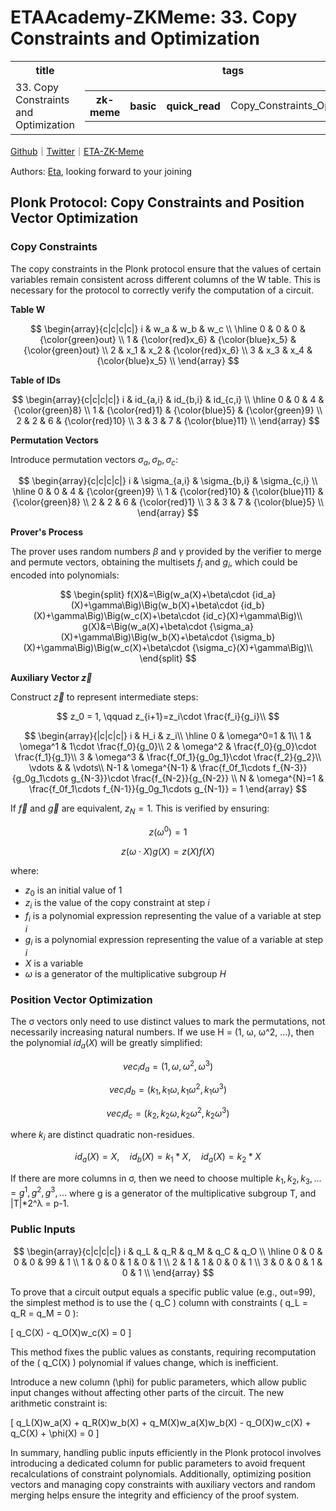 # ETAAcademy-ZKMeme: 33. Copy Constraints and Optimization

<table>
  <tr>
    <th>title</th>
    <th>tags</th>
  </tr>
  <tr>
    <td>33. Copy Constraints and Optimization</td>
    <td>
      <table>
        <tr>
          <th>zk-meme</th>
          <th>basic</th>
          <th>quick_read</th>
          <td>Copy_Constraints_Optimization</td>
        </tr>
      </table>
    </td>
  </tr>
</table>

[Github](https://github.com/ETAAcademy)｜[Twitter](https://twitter.com/ETAAcademy)｜[ETA-ZK-Meme](https://github.com/ETAAcademy/ETAAcademy-ZK-Meme)

Authors: [Eta](https://twitter.com/pwhattie), looking forward to your joining

## Plonk Protocol: Copy Constraints and Position Vector Optimization

### Copy Constraints

The copy constraints in the Plonk protocol ensure that the values of certain variables remain consistent across different columns of the W table. This is necessary for the protocol to correctly verify the computation of a circuit.

**Table W**

$$
\begin{array}{c|c|c|c|}
i & w_a & w_b & w_c  \\
\hline
0 & 0 & 0 & {\color{green}out} \\
1 & {\color{red}x_6} & {\color{blue}x_5} & {\color{green}out} \\
2 & x_1 & x_2 & {\color{red}x_6} \\
3 & x_3 & x_4 & {\color{blue}x_5} \\
\end{array}
$$

**Table of IDs**

$$
\begin{array}{c|c|c|c|}
i & id_{a,i} & id_{b,i} & id_{c,i}  \\
\hline
0 & 0 & 4 & {\color{green}8} \\
1 & {\color{red}1} & {\color{blue}5} & {\color{green}9} \\
2 & 2 & 6 & {\color{red}10} \\
3 & 3 & 7 & {\color{blue}11} \\
\end{array}
$$

**Permutation Vectors**

Introduce permutation vectors $\sigma_a, \sigma_b, \sigma_c:$

$$
\begin{array}{c|c|c|c|}
i & \sigma_{a,i} & \sigma_{b,i} & \sigma_{c,i}  \\
\hline
0 & 0 & 4 & {\color{green}9} \\
1 & {\color{red}10} & {\color{blue}11} & {\color{green}8} \\
2 & 2 & 6 & {\color{red}1} \\
3 & 3 & 7 & {\color{blue}5} \\
\end{array}
$$

**Prover's Process**

The prover uses random numbers $\beta$ and $\gamma$ provided by the verifier to merge and permute vectors, obtaining the multisets $f_i$ and $g_i$, which could be encoded into polynomials:

$$
\begin{split}
f(X)&=\Big(w_a(X)+\beta\cdot {id_a}(X)+\gamma\Big)\Big(w_b(X)+\beta\cdot {id_b}(X)+\gamma\Big)\Big(w_c(X)+\beta\cdot {id_c}(X)+\gamma\Big)\\
g(X)&=\Big(w_a(X)+\beta\cdot {\sigma_a}(X)+\gamma\Big)\Big(w_b(X)+\beta\cdot {\sigma_b}(X)+\gamma\Big)\Big(w_c(X)+\beta\cdot {\sigma_c}(X)+\gamma\Big)\\
\end{split}
$$

**Auxiliary Vector $\vec{z}$**

Construct $\vec{z}$ to represent intermediate steps:

$$
z_0 = 1, \qquad z_{i+1}=z_i\cdot \frac{f_i}{g_i}\\
$$

$$
\begin{array}{|c|c|c|}
i & H_i & z_i\\
\hline
0 & \omega^0=1 & 1\\
1 & \omega^1 & 1\cdot \frac{f_0}{g_0}\\
2 & \omega^2 & \frac{f_0}{g_0}\cdot \frac{f_1}{g_1}\\
3 & \omega^3 & \frac{f_0f_1}{g_0g_1}\cdot \frac{f_2}{g_2}\\
\vdots & & \vdots\\
N-1 & \omega^{N-1} & \frac{f_0f_1\cdots f_{N-3}}{g_0g_1\cdots g_{N-3}}\cdot \frac{f_{N-2}}{g_{N-2}} \\
N & \omega^{N}=1 & \frac{f_0f_1\cdots f_{N-1}}{g_0g_1\cdots g_{N-1}}  = 1
\end{array}
$$

If $\vec{f}$ and $\vec{g}$ are equivalent, $z_N = 1$. This is verified by ensuring:

$$
z(\omega^0) = 1
$$

$$
z(\omega\cdot X)g(X) = z(X)f(X)
$$

where:

- $z_0$ is an initial value of 1
- $z_i$ is the value of the copy constraint at step $i$
- $f_i$ is a polynomial expression representing the value of a variable at step $i$
- $g_i$ is a polynomial expression representing the value of a variable at step $i$
- $X$ is a variable
- $\omega$ is a generator of the multiplicative subgroup $H$

### Position Vector Optimization

The σ vectors only need to use distinct values to mark the permutations, not necessarily increasing natural numbers. If we use H = (1, ω, ω^2, ...), then the polynomial ${id_a}(X)$ will be greatly simplified:

$$
vec_id_a = (1, ω, ω^2, ω^3)
$$

$$
vec_id_b = (k_1, k_1ω, k_1ω^2, k_1ω^3)
$$

$$
vec_id_c = (k_2, k_2ω, k_2ω^2, k_2ω^3)
$$

where $k_i$ are distinct quadratic non-residues.

$$
id_a(X) = X, \quad id_b(X) = k_1 * X, \quad id_a(X) = k_2 * X
$$

If there are more columns in σ, then we need to choose multiple $k_1, k_2, k_3, ... = g^1, g^2, g^3, ...$ where g is a generator of the multiplicative subgroup T, and |T|\*2^λ = p-1.

### Public Inputs

$$
\begin{array}{c|c|c|c|}
i & q_L & q_R & q_M & q_C & q_O \\
\hline
0 & 0 & 0 & 0 & 99 & 1 \\
1 & 0 & 0 & 1 & 0 & 1 \\
2 & 1 & 1 & 0 & 0 & 1 \\
3 & 0 & 0 & 1 & 0 & 1 \\
\end{array}
$$

To prove that a circuit output equals a specific public value (e.g., out=99), the simplest method is to use the \( q_C \) column with constraints \( q_L = q_R = q_M = 0 \):

\[ q_C(X) - q_O(X)w_c(X) = 0 \]

This method fixes the public values as constants, requiring recomputation of the \( q_C(X) \) polynomial if values change, which is inefficient.

Introduce a new column \(\phi\) for public parameters, which allow public input changes without affecting other parts of the circuit. The new arithmetic constraint is:

\[ q_L(X)w_a(X) + q_R(X)w_b(X) + q_M(X)w_a(X)w_b(X) - q_O(X)w_c(X) + q_C(X) + \phi(X) = 0 \]

In summary, handling public inputs efficiently in the Plonk protocol involves introducing a dedicated column for public parameters to avoid frequent recalculations of constraint polynomials. Additionally, optimizing position vectors and managing copy constraints with auxiliary vectors and random merging helps ensure the integrity and efficiency of the proof system.
